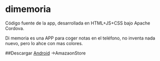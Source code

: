 # dimemoria
Código fuente de la app, desarrollada en HTML+JS+CSS bajo Apache Cordova.

Di memoria es una APP para coger notas en el teléfono, no inventa nada nuevo, pero lo ahce con mas colores.

##Descargar
[Android](http://www.amazon.es/gp/product/B014DRNLPG?keywords=dimemoria&qid=1440961617&ref_=sr_1_1&s=mobile-apps&sr=1-1)
 ->AmazaonStore
